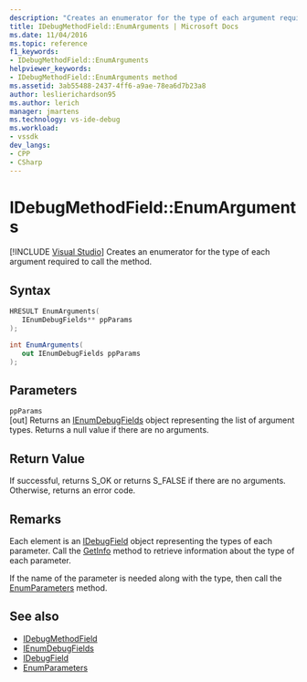 ```yaml
---
description: "Creates an enumerator for the type of each argument required to call the method."
title: IDebugMethodField::EnumArguments | Microsoft Docs
ms.date: 11/04/2016
ms.topic: reference
f1_keywords:
- IDebugMethodField::EnumArguments
helpviewer_keywords:
- IDebugMethodField::EnumArguments method
ms.assetid: 3ab55488-2437-4ff6-a9ae-78ea6d7b23a8
author: leslierichardson95
ms.author: lerich
manager: jmartens
ms.technology: vs-ide-debug
ms.workload:
- vssdk
dev_langs:
- CPP
- CSharp
---
```

# IDebugMethodField::EnumArguments

 [!INCLUDE [Visual Studio](~/includes/applies-to-version/vs-not-mac.md)]
Creates an enumerator for the type of each argument required to call the method.

## Syntax

```cpp
HRESULT EnumArguments( 
   IEnumDebugFields** ppParams
);
```

```csharp
int EnumArguments(
   out IEnumDebugFields ppParams
);
```

## Parameters
`ppParams`\
[out] Returns an [IEnumDebugFields](../../../extensibility/debugger/reference/ienumdebugfields.md) object representing the list of argument types. Returns a null value if there are no arguments.

## Return Value
 If successful, returns S_OK or returns S_FALSE if there are no arguments. Otherwise, returns an error code.

## Remarks
 Each element is an [IDebugField](../../../extensibility/debugger/reference/idebugfield.md) object representing the types of each parameter. Call the [GetInfo](../../../extensibility/debugger/reference/idebugfield-getinfo.md) method to retrieve information about the type of each parameter.

 If the name of the parameter is needed along with the type, then call the [EnumParameters](../../../extensibility/debugger/reference/idebugmethodfield-enumparameters.md) method.

## See also
- [IDebugMethodField](../../../extensibility/debugger/reference/idebugmethodfield.md)
- [IEnumDebugFields](../../../extensibility/debugger/reference/ienumdebugfields.md)
- [IDebugField](../../../extensibility/debugger/reference/idebugfield.md)
- [EnumParameters](../../../extensibility/debugger/reference/idebugmethodfield-enumparameters.md)
